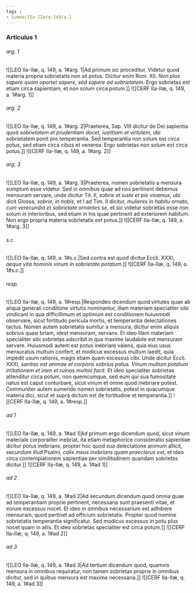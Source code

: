```yaml
---
tags : 
- Summa/IIa-IIæ/q.149/a.1
---
```


### Articulus 1

###### arg. 1
![[LEO IIa-IIæ, q. 149, a. 1#arg. 1|Ad primum sic proceditur. Videtur quod materia propria sobrietatis non sit potus. Dicitur enim Rom. XII. *Non plus sapere quam oportet sapere, sed sapere ad sobrietatem*. Ergo sobrietas est etiam circa sapientiam, et non solum circa potum.]]
![[CERF IIa-IIæ, q. 149, a. 1#arg. 1]]

###### arg. 2
![[LEO IIa-IIæ, q. 149, a. 1#arg. 2|Praeterea, Sap. VIII dicitur de Dei sapientia quod *sobrietatem et prudentiam docet, iustitiam et virtutem*, ubi sobrietatem ponit pro temperantia. Sed temperantia non solum est circa potus, sed etiam circa cibos et venerea. Ergo sobrietas non solum est circa potus.]]
![[CERF IIa-IIæ, q. 149, a. 1#arg. 2]]

###### arg. 3
![[LEO IIa-IIæ, q. 149, a. 1#arg. 3|Praeterea, nomen sobrietatis a mensura sumptum esse videtur. Sed in omnibus quae ad nos pertinent debemus mensuram servare, unde dicitur Tit. II, *sobrie et iuste et pie vivamus*, ubi dicit Glossa, *sobrie, in nobis*, et I ad Tim. II dicitur, *mulieres in habitu ornato, cum verecundia et sobrietate ornantes se*, et sic videtur sobrietas esse non solum in interioribus, sed etiam in his quae pertinent ad exteriorem habitum. Non ergo propria materia sobrietatis est potus.]]
![[CERF IIa-IIæ, q. 149, a. 1#arg. 3]]

###### s.c.
![[LEO IIa-IIæ, q. 149, a. 1#s.c.|Sed contra est quod dicitur Eccli. XXXI, *aequa vita hominis vinum in sobrietate potatum*.]]
![[CERF IIa-IIæ, q. 149, a. 1#s.c.]]

###### resp.
![[LEO IIa-IIæ, q. 149, a. 1#resp.|Respondeo dicendum quod virtutes quae ab aliqua generali conditione virtutis nominantur, illam materiam specialiter sibi vindicant in qua difficillimum et optimum est conditionem huiusmodi observare, sicut fortitudo pericula mortis, et temperantia delectationes tactus. Nomen autem sobrietatis sumitur a mensura, dicitur enim aliquis sobrius quasi briam, idest mensuram, servans. Et ideo illam materiam specialiter sibi sobrietas adscribit in qua maxime laudabile est mensuram servare. Huiusmodi autem est potus inebriare valens, quia eius usus mensuratus multum confert, et modicus excessus multum laedit, quia impedit usum rationis, magis etiam quam excessus cibi. Unde dicitur Eccli. XXXI, *sanitas est animae et corporis sobrius potus. Vinum multum potatum irritationem et iram et ruinas multas facit*. Et ideo specialiter sobrietas attenditur circa potum, non quemcumque, sed eum qui sua fumositate natus est caput conturbare, sicut vinum et omne quod inebriare potest. Communiter autem sumendo nomen sobrietatis, potest in quacumque materia dici, sicut et supra dictum est de fortitudine et temperantia.]]
![[CERF IIa-IIæ, q. 149, a. 1#resp.]]

###### ad 1
![[LEO IIa-IIæ, q. 149, a. 1#ad 1|Ad primum ergo dicendum quod, sicut vinum materiale corporaliter inebriat, ita etiam metaphorice consideratio sapientiae dicitur potus inebrians, propter hoc quod sua delectatione animum allicit, secundum illud Psalmi, *calix meus inebrians quam praeclarus est*, et ideo circa contemplationem sapientiae per similitudinem quandam sobrietas dicitur.]]
![[CERF IIa-IIæ, q. 149, a. 1#ad 1]]

###### ad 2
![[LEO IIa-IIæ, q. 149, a. 1#ad 2|Ad secundum dicendum quod omnia quae ad temperantiam proprie pertinent, necessaria sunt praesenti vitae, et eorum excessus nocet. Et ideo in omnibus necessarium est adhibere mensuram, quod pertinet ad officium sobrietatis. Propter quod nomine sobrietatis temperantia significatur. Sed modicus excessus in potu plus nocet quam in aliis. Et ideo sobrietas specialiter est circa potum.]]
![[CERF IIa-IIæ, q. 149, a. 1#ad 2]]

###### ad 3
![[LEO IIa-IIæ, q. 149, a. 1#ad 3|Ad tertium dicendum quod, quamvis mensura in omnibus requiratur, non tamen sobrietas proprie in omnibus dicitur, sed in quibus mensura est maxime necessaria.]]
![[CERF IIa-IIæ, q. 149, a. 1#ad 3]]

